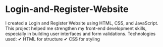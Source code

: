# Login-and-Register-Website
I created a Login and Register Website using HTML, CSS, and JavaScript.  This project helped me strengthen my front-end development skills, especially in building user interfaces and form validations. Technologies used:  ✔ HTML for structure  ✔ CSS for styling  
